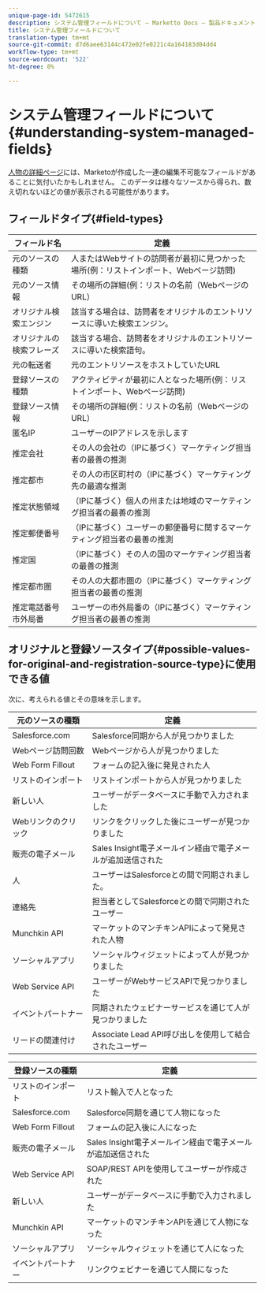 ```yaml
---
unique-page-id: 5472615
description: システム管理フィールドについて — Marketto Docs — 製品ドキュメント
title: システム管理フィールドについて
translation-type: tm+mt
source-git-commit: d7d6aee63144c472e02fe0221c4a164183d04dd4
workflow-type: tm+mt
source-wordcount: '522'
ht-degree: 0%

---
```



# システム管理フィールドについて{#understanding-system-managed-fields}

[人物の詳細ページ](../../../product-docs/core-marketo-concepts/smart-lists-and-static-lists/managing-people-in-smart-lists/using-the-person-detail-page.md)には、Marketoが作成した一連の編集不可能なフィールドがあることに気付いたかもしれません。 このデータは様々なソースから得られ、数え切れないほどの値が表示される可能性があります。

## フィールドタイプ{#field-types}

| **フィールド名** | **定義** |
|---|---|
| 元のソースの種類 | 人またはWebサイトの訪問者が最初に見つかった場所(例：リストインポート、Webページ訪問) |
| 元のソース情報 | その場所の詳細(例：リストの名前（WebページのURL） |
| オリジナル検索エンジン | 該当する場合は、訪問者をオリジナルのエントリソースに導いた検索エンジン。 |
| オリジナルの検索フレーズ | 該当する場合、訪問者をオリジナルのエントリソースに導いた検索語句。 |
| 元の転送者 | 元のエントリソースをホストしていたURL |
| 登録ソースの種類 | アクティビティが最初に人となった場所(例：リストインポート、Webページ訪問) |
| 登録ソース情報 | その場所の詳細(例：リストの名前（WebページのURL） |
| 匿名IP | ユーザーのIPアドレスを示します |
| 推定会社 | その人の会社の（IPに基づく）マーケティング担当者の最善の推測 |
| 推定都市 | その人の市区町村の（IPに基づく）マーケティング先の最適な推測 |
| 推定状態領域 | （IPに基づく）個人の州または地域のマーケティング担当者の最善の推測 |
| 推定郵便番号 | （IPに基づく）ユーザーの郵便番号に関するマーケティング担当者の最善の推測 |
| 推定国 | （IPに基づく）その人の国のマーケティング担当者の最善の推測 |
| 推定都市圏 | その人の大都市圏の（IPに基づく）マーケティング担当者の最善の推測 |
| 推定電話番号市外局番 | ユーザーの市外局番の（IPに基づく）マーケティング担当者の最善の推測 |

## オリジナルと登録ソースタイプ{#possible-values-for-original-and-registration-source-type}に使用できる値

次に、考えられる値とその意味を示します。

| **元のソースの種類** | **定義** |
|---|---|
| Salesforce.com | Salesforce同期から人が見つかりました |
| Webページ訪問回数 | Webページから人が見つかりました |
| Web Form Fillout | フォームの記入後に発見された人 |
| リストのインポート | リストインポートから人が見つかりました |
| 新しい人 | ユーザーがデータベースに手動で入力されました |
| Webリンクのクリック | リンクをクリックした後にユーザーが見つかりました |
| 販売の電子メール | Sales Insight電子メールイン経由で電子メールが追加送信された |
| 人 | ユーザーはSalesforceとの間で同期されました。 |
| 連絡先 | 担当者としてSalesforceとの間で同期されたユーザー |
| Munchkin API | マーケットのマンチキンAPIによって発見された人物 |
| ソーシャルアプリ | ソーシャルウィジェットによって人が見つかりました |
| Web Service API | ユーザーがWebサービスAPIで見つかりました |
| イベントパートナー | 同期されたウェビナーサービスを通じて人が見つかりました |
| リードの関連付け | Associate Lead API呼び出しを使用して結合されたユーザー |

| **登録ソースの種類** | **定義** |
|---|---|
| リストのインポート | リスト輸入で人となった |
| Salesforce.com | Salesforce同期を通じて人物になった |
| Web Form Fillout | フォームの記入後に人になった |
| 販売の電子メール | Sales Insight電子メールイン経由で電子メールが追加送信された |
| Web Service API | SOAP/REST APIを使用してユーザーが作成された |
| 新しい人 | ユーザーがデータベースに手動で入力されました |
| Munchkin API | マーケットのマンチキンAPIを通じて人物になった |
| ソーシャルアプリ | ソーシャルウィジェットを通じて人になった |
| イベントパートナー | リンクウェビナーを通じて人間になった |

